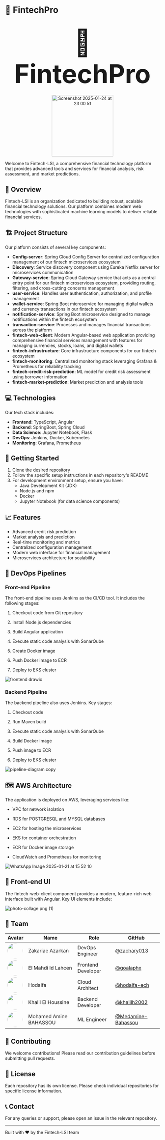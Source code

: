 
# 🏦 FintechPro

<div align="center">

# <span style="font-size: 3em;">🏦 FintechPro</span>

</div>

<div align="center"><img width="200" alt="Screenshot 2025-01-24 at 23 00 51" src="https://github.com/user-attachments/assets/90bd6329-f10c-4541-a430-338e1ec0c99e" /></div>


Welcome to Fintech-LSI, a comprehensive financial technology platform that provides advanced tools and services for financial analysis, risk assessment, and market predictions.

## 🌟 Overview

Fintech-LSI is an organization dedicated to building robust, scalable financial technology solutions. Our platform combines modern web technologies with sophisticated machine learning models to deliver reliable financial services.

## 🏗 Project Structure

Our platform consists of several key components:

- **Config-server**: Spring Cloud Config Server for centralized configuration management of our fintech microservices ecosystem
- **Discovery**: Service discovery component using Eureka Netflix server for microservices communication
- **Gateway-service**: Spring Cloud Gateway service that acts as a central entry point for our fintech microservices ecosystem, providing routing, filtering, and cross-cutting concerns management
- **user-service**: Handles user authentication, authorization, and profile management
- **wallet-service**: Spring Boot microservice for managing digital wallets and currency transactions in our fintech ecosystem
- **notification-service**: Spring Boot microservice designed to manage notifications within the fintech ecosystem
- **transaction-service**: Processes and manages financial transactions across the platform
- **fintech-web-client**: Modern Angular-based web application providing comprehensive financial services management with features for managing currencies, stocks, loans, and digital wallets
- **fintech-infrastructure**: Core infrastructure components for our fintech ecosystem
- **fintech-monitoring**: Centralized monitoring stack leveraging Grafana & Prometheus for reliability tracking
- **fintech-credit-risk-prediction**: ML model for credit risk assessment using borrower information
- **fintech-market-prediction**: Market prediction and analysis tools

## 💻 Technologies

Our tech stack includes:

- **Frontend**: TypeScript, Angular
- **Backend**: SpringBoot, Spring Cloud
- **Data Science**: Jupyter Notebook, Flask
- **DevOps**: Jenkins, Docker, Kubernetes
- **Monitoring**: Grafana, Prometheus

## 🚀 Getting Started

1. Clone the desired repository
2. Follow the specific setup instructions in each repository's README
3. For development environment setup, ensure you have:
   - Java Development Kit (JDK)
   - Node.js and npm
   - Docker
   - Jupyter Notebook (for data science components)

## 📈 Features

- Advanced credit risk prediction
- Market analysis and prediction
- Real-time monitoring and metrics
- Centralized configuration management
- Modern web interface for financial management
- Microservices architecture for scalability

## 🧩 DevOps Pipelines

### Front-end Pipeline

The front-end pipeline uses Jenkins as the CI/CD tool. It includes the following stages:

1. Checkout code from Git repository

2. Install Node.js dependencies

3. Build Angular application

4. Execute static code analysis with SonarQube

5. Create Docker image

6. Push Docker image to ECR

7. Deploy to EKS cluster

![frontend drawio](https://github.com/user-attachments/assets/79427a30-0495-4e7a-be55-7a8446867d7b)


### Backend Pipeline  

The backend pipeline also uses Jenkins. Key stages:

1. Checkout code 

2. Run Maven build

3. Execute static code analysis with SonarQube

4. Build Docker image

5. Push image to ECR

6. Deploy to EKS cluster

![pipeline-diagram copy](https://github.com/user-attachments/assets/00eeb718-17c5-4381-85d6-847264a53ca2)


## 🗺️ AWS Architecture

The application is deployed on AWS, leveraging services like:

- VPC for network isolation

- RDS for POSTGRESQL and MYSQL databases

- EC2 for hosting the microservices

- EKS for container orchestration

- ECR for Docker image storage

- CloudWatch and Prometheus for monitoring

![WhatsApp Image 2025-01-21 at 15 52 10](https://github.com/user-attachments/assets/bef98c59-4a9b-452c-a86b-8e837ad695e0)


## 🎨 Front-end UI

The fintech-web-client component provides a modern, feature-rich web interface built with Angular. Key UI elements include:


![photo-collage png (1)](https://github.com/user-attachments/assets/0f98f849-5f78-4004-a1d5-b9bca8b44b2d)




## 👥 Team

| Avatar                                                                                                  | Name | Role | GitHub |
|---------------------------------------------------------------------------------------------------------|------|------|--------|
| <img src="https://github.com/zachary013.png" width="50" height="50" style="border-radius: 50%"/>        | Zakariae Azarkan | DevOps Engineer | [@zachary013](https://github.com/zachary013) |
| <img src="https://github.com/goalaphx.png" width="50" height="50" style="border-radius: 50%"/>          | El Mahdi Id Lahcen | Frontend Developer | [@goalaphx](https://github.com/goalaphx) |
| <img src="https://github.com/hodaifa-ech.png" width="50" height="50" style="border-radius: 50%"/>       | Hodaifa | Cloud Architect | [@hodaifa-ech](https://github.com/hodaifa-ech) |
| <img src="https://github.com/khalilh2002.png" width="50" height="50" style="border-radius: 50%"/>       | Khalil El Houssine | Backend Developer | [@khalilh2002](https://github.com/khalilh2002) |
| <img src="https://github.com/Medamine-Bahassou.png" width="50" height="50" style="border-radius: 50%"/> | Mohamed Amine BAHASSOU | ML Engineer | [@Medamine-Bahassou](https://github.com/Medamine-Bahassou) |


## 🤝 Contributing

We welcome contributions! Please read our contribution guidelines before submitting pull requests.

## 📄 License

Each repository has its own license. Please check individual repositories for specific license information.

## 📞 Contact

For any queries or support, please open an issue in the relevant repository.

---

Built with ❤️ by the Fintech-LSI team
